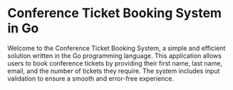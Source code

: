 # Conference Ticket Booking System in Go
Welcome to the Conference Ticket Booking System, a simple and efficient solution written in the Go programming language. This application allows users to book conference tickets by providing their first name, last name, email, and the number of tickets they require. The system includes input validation to ensure a smooth and error-free experience.
